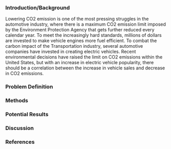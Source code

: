
### Introduction/Background 

Lowering CO2 emission is one of the most pressing struggles in the automotive industry, where there is a maximum CO2 emission limit imposed by the Environment Protection Agency that gets further reduced every calendar year. To meet the increasingly hard standards, millions of dollars are invested to make vehicle engines more fuel efficient. To combat the carbon impact of the Transportation industry, several automotive companies have invested in creating electric vehicles. Recent environmental decisions have raised the limit on CO2 emissions within the United States, but with an increase in electric vehicle popularity, there should be a correlation between the increase in vehicle sales and decrease in CO2 emissions. 

### Problem Definition



### Methods


### Potential Results


### Discussion

### References
